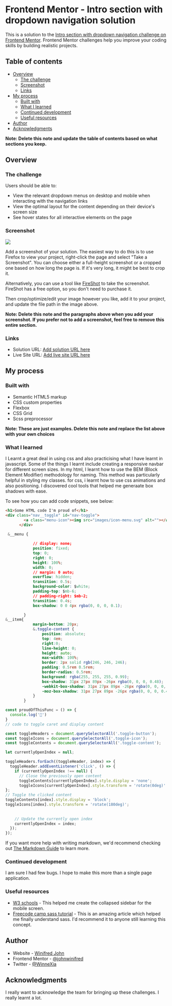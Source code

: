 # Frontend Mentor - Intro section with dropdown navigation solution

This is a solution to the [Intro section with dropdown navigation challenge on Frontend Mentor](https://www.frontendmentor.io/challenges/intro-section-with-dropdown-navigation-ryaPetHE5). Frontend Mentor challenges help you improve your coding skills by building realistic projects. 

## Table of contents

- [Overview](#overview)
  - [The challenge](#the-challenge)
  - [Screenshot](#screenshot)
  - [Links](#links)
- [My process](#my-process)
  - [Built with](#built-with)
  - [What I learned](#what-i-learned)
  - [Continued development](#continued-development)
  - [Useful resources](#useful-resources)
- [Author](#author)
- [Acknowledgments](#acknowledgments)

**Note: Delete this note and update the table of contents based on what sections you keep.**

## Overview

### The challenge

Users should be able to:

- View the relevant dropdown menus on desktop and mobile when interacting with the navigation links
- View the optimal layout for the content depending on their device's screen size
- See hover states for all interactive elements on the page

### Screenshot

![](./screenshot.jpg)

Add a screenshot of your solution. The easiest way to do this is to use Firefox to view your project, right-click the page and select "Take a Screenshot". You can choose either a full-height screenshot or a cropped one based on how long the page is. If it's very long, it might be best to crop it.

Alternatively, you can use a tool like [FireShot](https://getfireshot.com/) to take the screenshot. FireShot has a free option, so you don't need to purchase it. 

Then crop/optimize/edit your image however you like, add it to your project, and update the file path in the image above.

**Note: Delete this note and the paragraphs above when you add your screenshot. If you prefer not to add a screenshot, feel free to remove this entire section.**

### Links

- Solution URL: [Add solution URL here](https://your-solution-url.com)
- Live Site URL: [Add live site URL here](https://your-live-site-url.com)

## My process

### Built with

- Semantic HTML5 markup
- CSS custom properties
- Flexbox
- CSS Grid
- Scss preprocessor

**Note: These are just examples. Delete this note and replace the list above with your own choices**

### What I learned

I Learnt a great deal in using css and also practicising what I have learnt in javascript. Some of the things I learnt include creating a responsive navbar for different screen sizes. In my html, I learnt how to use the BEM (Block Element Modifier) methodology for naming. This method was particularly helpful in styling my classes.
for css, i learnt how to use css animations and also positioning. I discovered cool tools that helped me generaate box shadows with ease. 

To see how you can add code snippets, see below:

```html
<h1>Some HTML code I'm proud of</h1>
<div class="nav__toggle" id="nav-toggle">
        <a class="menu-icon"><img src="images/icon-menu.svg" alt=""></a>
      </div>

```
```css
 &__menu {
            
            // display: none;
            position: fixed;
            top: 0;
            right: 0;
            height: 100%;
            width: 0;
            // margin: 0 auto;
            overflow: hidden;
            transition: 0.5s;
            background-color: $white;
            padding-top: $mb-6;
            // padding-right: $mb-2;
            transition: 0.4s;
            box-shadow: 0 0 4px rgba(0, 0, 0, 0.1);

        }
&__item{
            margin-bottom: 20px;
            &.toggle-content {
                position: absolute;
                top: 4em;
                right:0;
                line-height: 0;
                height: auto;
                max-width: 100%;
                border: 2px solid rgb(246, 246, 246);
                padding: 0.5rem 0.5rem;
                border-radius: 0.5rem;
                background: rgba(255, 255, 255, 0.99);
                box-shadow: 31px 27px 89px -26px rgba(0, 0, 0, 0.48);
                -webkit-box-shadow: 31px 27px 89px -26px rgba(0, 0, 0, 0.48);
                -moz-box-shadow: 31px 27px 89px -26px rgba(0, 0, 0, 0.48);
            }
        }
```
```js
const proudOfThisFunc = () => {
  console.log('🎉')
}
// code to toggle caret and display content

const toggleHeaders = document.querySelectorAll('.toggle-button');
const toggleIcons = document.querySelectorAll('.toggle-icon');
const toggleContents = document.querySelectorAll('.toggle-content');

let currentlyOpenIndex = null;

toggleHeaders.forEach((toggleHeader, index) => {
  toggleHeader.addEventListener('click', () => {
    if (currentlyOpenIndex !== null) {
      // Close the previously open content
      toggleContents[currentlyOpenIndex].style.display = 'none';
      toggleIcons[currentlyOpenIndex].style.transform = 'rotate(0deg)'
};
// Toggle the clicked content
toggleContents[index].style.display = 'block';
toggleIcons[index].style.transform = 'rotate(180deg)';
    
    
    // Update the currently open index
    currentlyOpenIndex = index;
  });
});

```

If you want more help with writing markdown, we'd recommend checking out [The Markdown Guide](https://www.markdownguide.org/) to learn more.



### Continued development

I am sure I had few bugs. I hope to make this more than a single page application.


### Useful resources

- [W3 schools](https://www.w3schools.com/howto/howto_js_collapse_sidebar.asp) - This helped me create the collapsed sidebar for the mobile screen.
- [Freecode camp sass tutorial](https://www.freecodecamp.org/news/the-beginners-guide-to-sass/) - This is an amazing article which helped me finally understand sass. I'd recommend it to anyone still learning this concept.

## Author

- Website - [Winifred John](https://www.linkedin.com/in/winifred-john-584731205/)
- Frontend Mentor - [@johnwinifred](https://www.frontendmentor.io/profile/johnwinifred)
- Twitter - [@WinneXia](https://twitter.com/WinneXia)



## Acknowledgments

I really want to acknowledge the team for bringing up these challenges. I really learnt a lot.

